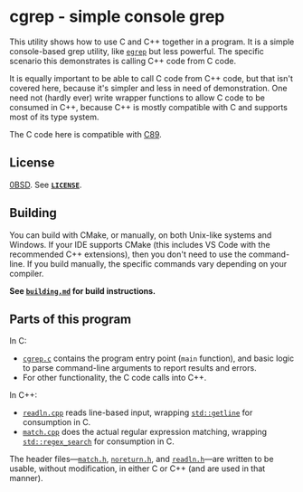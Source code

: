 <!-- SPDX-License-Identifier: 0BSD -->

# cgrep - simple console grep

This utility shows how to use C and C++ together in a program. It is a simple
console-based grep utility, like [`egrep`](https://linux.die.net/man/1/egrep)
but less powerful. The specific scenario this demonstrates is calling C++ code
from C code.

It is equally important to be able to call C code from C++ code, but that isn't
covered here, because it's simpler and less in need of demonstration. One need
not (hardly ever) write wrapper functions to allow C code to be consumed in
C++, because C++ is mostly compatible with C and supports most of its type
system.

The C code here is compatible with
[C89](https://en.wikipedia.org/wiki/ANSI_C#C89).

## License

[0BSD](https://spdx.org/licenses/0BSD). See [**`LICENSE`**](LICENSE).

## Building

You can build with CMake, or manually, on both Unix-like systems and Windows.
If your IDE supports CMake (this includes VS Code with the recommended C++
extensions), then you don't need to use the command-line. If you build
manually, the specific commands vary depending on your compiler.

**See [`building.md`](building.md) for build instructions.**

## Parts of this program

In C:

- [`cgrep.c`](cgrep.c) contains the program entry point (`main` function), and
  basic logic to parse command-line arguments to report results and errors.
- For other functionality, the C code calls into C++.

In C++:

- [`readln.cpp`](readln.cpp) reads line-based input, wrapping
  [`std::getline`](https://en.cppreference.com/w/cpp/string/basic_string/getline)
  for consumption in C.
- [`match.cpp`](match.cpp) does the actual regular expression matching,
  wrapping
  [`std::regex_search`](https://en.cppreference.com/w/cpp/regex/regex_search)
  for consumption in C.

The header files—[`match.h`](match.h), [`noreturn.h`](noreturn.h), and
[`readln.h`](readln.h)—are written to be usable, without modification, in
either C or C++ (and are used in that manner).

